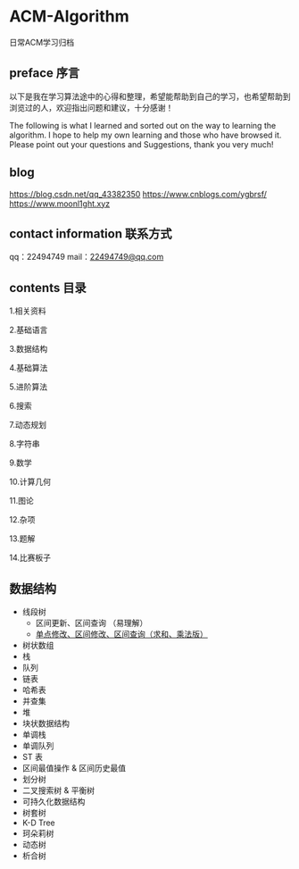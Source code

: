 # ACM-Algorithm
日常ACM学习归档

## preface 序言
以下是我在学习算法途中的心得和整理，希望能帮助到自己的学习，也希望帮助到浏览过的人，欢迎指出问题和建议，十分感谢！

The following is what I learned and sorted out on the way to learning the algorithm. 
I hope to help my own learning and those who have browsed it. Please point out your questions and Suggestions, thank you very much!

## blog
https://blog.csdn.net/qq_43382350
https://www.cnblogs.com/ygbrsf/
https://www.moonl1ght.xyz

## contact information 联系方式
qq：22494749 mail：22494749@qq.com

## contents 目录

1.相关资料

2.基础语言

3.数据结构

4.基础算法

5.进阶算法

6.搜索

7.动态规划

8.字符串

9.数学

10.计算几何

11.图论

12.杂项

13.题解

14.比赛板子

## 数据结构

* 线段树
  * 区间更新、区间查询 （易理解）
  * [单点修改、区间修改、区间查询（求和、乘法版）](https://github.com/ShiChenbin/ACM-Algorithm/blob/master/%E7%BA%BF%E6%AE%B5%E6%A0%91%20-%20%E5%8D%95%E7%82%B9%E4%BF%AE%E6%94%B9%E3%80%81%E5%8C%BA%E9%97%B4%E4%BF%AE%E6%94%B9%E3%80%81%E5%8C%BA%E9%97%B4%E6%9F%A5%E8%AF%A2%EF%BC%88%E6%B1%82%E5%92%8C%E3%80%81%E4%B9%98%E6%B3%95%E7%89%88%EF%BC%89.cpp)
* 树状数组
* 栈
* 队列
* 链表
* 哈希表
* 并查集
* 堆 
* 块状数据结构 
* 单调栈
* 单调队列
* ST 表
* 区间最值操作 & 区间历史最值
* 划分树
* 二叉搜索树 & 平衡树 
* 可持久化数据结构 
* 树套树 
* K-D Tree
* 珂朵莉树
* 动态树 
* 析合树
